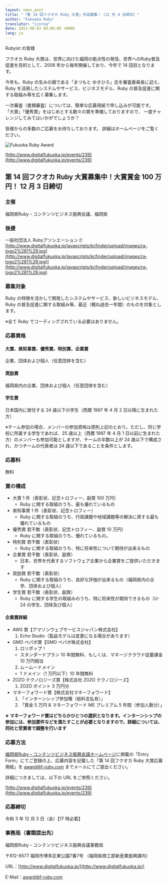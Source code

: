 ```yaml
---
layout: news_post
title: "「第 14 回フクオカ Ruby 大賞」作品募集！（12 月 4 日締切）"
author: "Fukuoka Ruby"
translator: "jinroq"
date: 2021-08-03 00:00:00 +0000
lang: ja
---
```


Rubyist の皆様

フクオカ Ruby 大賞は、世界に向けた福岡の拠点性の発信、世界へのRuby普及促進を目的として、2008 年から毎年開催しており、今年で 14 回目となります。

今年も、Ruby の生みの親である「まつもと ゆきひろ」氏を審査委員長に迎え、Ruby を活用したシステムやサービス、ビジネスモデル、Ruby の普及促進に関する取組み等を広く募集します。

一次審査（書類審査）については、簡単な応募用紙で申し込みが可能です。
「大賞」「優秀賞」をはじめとする数々の賞を準備しておりますので、 一度チャレンジしてみてはいかがでしょうか？

皆様からの多数のご応募をお待ちしております。
詳細はホームページをご覧ください。

![Fukuoka Ruby Award](https://www.digitalfukuoka.jp/javascripts/kcfinder/upload/images/fukuokarubyaward2017.png)

[http://www.digitalfukuoka.jp/events/239](http://www.digitalfukuoka.jp/events/239)

## 第 14 回フクオカ Ruby 大賞募集中！大賞賞金 100 万円！ 12 月 3 日締切

### 主催

福岡県Ruby・コンテンツビジネス振興会議、福岡県

### 後援

一般社団法人 Rubyアソシエーション [![http://www.digitalfukuoka.jp/javascripts/kcfinder/upload/images/ra-logo2%281%29.jpg](http://www.digitalfukuoka.jp/javascripts/kcfinder/upload/images/ra-logo2%281%29.jpg)](http://www.digitalfukuoka.jp/javascripts/kcfinder/upload/images/ra-logo2%281%29.jpg)

### 募集対象

Ruby の特徴を活かして開発したシステムやサービス、新しいビジネスモデル、Ruby の普及促進に関する取組み等、最近（概ね過去一年間）のものを対象とします。

※全て Ruby でコーディングされている必要はありません。

### 応募資格

#### 大賞、県知事賞、優秀賞、特別賞、企業賞

企業、団体および個人（任意団体を含む）

#### 奨励賞

福岡県内の企業、団体および個人（任意団体を含む）

#### 学生賞

日本国内に居住する 24 歳以下の学生（西暦 1997 年 4 月 2 日以降に生まれた方）

※チーム参加の場合、メンバーの参加資格は原則上記のとおり。ただし、同じ学校に所属する学生であれば、25 歳以上（西暦 1997 年 4 月 1 日以前に生まれた方）のメンバーも参加可能としますが、チームの半数以上が 24 歳以下で構成され、かつチームの代表者は 24 歳以下であることを条件とします。

### 応募料

無料

### 賞の構成

* 大賞 1 件（表彰状、記念トロフィー、副賞 100 万円）
  * Ruby に関する取組のうち、最も優れているもの
* 県知事賞 1 件（表彰状、記念トロフィー）
  * Ruby に関する取組のうち、行政課題や地域課題等の解決に資する最も優れているもの
* 優秀賞 若干数（表彰状、記念トロフィー、副賞 10 万円）
  * Ruby に関する取組のうち、優れているもの。
* 特別賞 若干数（表彰状）
  * Ruby に関する取組のうち、特に将来性について期待が出来るもの
* 企業賞 若干数（表彰状、副賞）
  * 日本、世界を代表するソフトウェア企業から企業賞をご提供いただきます
* 奨励賞 若干数（表彰状）
  * Ruby に関する取組のうち、良好な評価が出来るもの（福岡県内の企学、団体および個人）
* 学生賞 若干数（表彰状、副賞）
  * Ruby に関する学生の取組みのうち、特に将来性が期待できるもの（U-24 の学生、団体及び個人）

#### 企業賞詳細

* AWS 賞【アマゾンウェブサービスジャパン株式会社】
  1. Echo Studio（製品モデルは変更になる場合があります）
* GMO ペパボ賞【GMO ペパボ株式会社】
  1. ロリポップ！
    * スタンダードプラン 10 年間無料、もしくは、マネージクラウド従量課金 10 万円相当
  2. ムームードメイン
    * 1 ドメイン（1 万円以下）10 年間無料
* ZOZO テクノロジーズ賞【株式会社 ZOZO テクノロジーズ】
  1. ZOZO ポイント 3 万円分
* マネーフォワード賞【株式会社マネーフォワード】
  1. 「インターンシップ参加権（給料支払有）」
  2. 「賞金 5 万円 & マネーフォワード ME プレミアム 5 年間（参加人数分）」

**※ マネーフォワード賞はどちらかひとつの選択となります。インターンシップの参加には、参加要件などを満たすことが必要となりますので、詳細については、同社と受賞者で調整を行います**

### 応募方法

[福岡県Ruby・コンテンツビジネス振興会議ホームページ](http://www.digitalfukuoka.jp/events/239)に掲載の「Entry Form」にてご登録の上、応募内容を記載した「第 14 回フクオカ Ruby 大賞応募用紙」を award@f-ruby.com までメールにてご提出ください。

詳細につきましては、以下の URL をご参照ください。

[http://www.digitalfukuoka.jp/events/239](http://www.digitalfukuoka.jp/events/239)

### 応募締切

令和 3 年 12 月 3 日（金）【17 時必着】

### 事務局（書類提出先）

福岡県Ruby・コンテンツビジネス振興会議事務局

〒812-8577 福岡市博多区東公園7番7号
（福岡県商工部新産業振興課内）

URL：[http://www.digitalfukuoka.jp/](http://www.digitalfukuoka.jp/)

E-Mail：award@f-ruby.com
